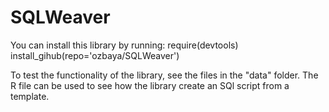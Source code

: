 SQLWeaver
=========
You can install this library by running:
require(devtools)
install_gihub(repo='ozbaya/SQLWeaver')


To test the functionality of the library, see the files in the "data" folder. The R file can be used to see how the library create an SQl script from a template.
